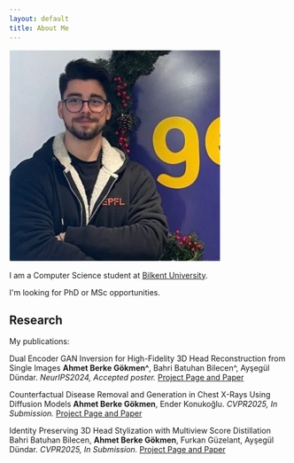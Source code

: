 ```yaml
---
layout: default
title: About Me
---
```


<img src="assets/img/me.jpeg" alt="Me">

I am a Computer Science student at <a href="https://w3.bilkent.edu.tr/">Bilkent University</a>.

I'm looking for PhD or MSc opportunities.

## Research

My publications:

Dual Encoder GAN Inversion for High-Fidelity 3D Head Reconstruction from Single Images
**Ahmet Berke Gökmen^**, Bahri Batuhan Bilecen^, Ayşegül Dündar. _NeurIPS2024, Accepted poster._ [Project Page and Paper](https://berkegokmen1.github.io/dual-enc-3d-gan-inv/)

Counterfactual Disease Removal and Generation in Chest X-Rays Using Diffusion Models
**Ahmet Berke Gökmen**, Ender Konukoğlu. _CVPR2025, In Submission._ [Project Page and Paper](https://berkegokmen1.github.io/counterfactual-disease-removal-and-generation-chest-xray/)

Identity Preserving 3D Head Stylization with Multiview Score Distillation
Bahri Batuhan Bilecen, **Ahmet Berke Gökmen**, Furkan Güzelant, Ayşegül Dündar. _CVPR2025, In Submission._ [Project Page and Paper](https://three-bee.github.io/head_stylization/)
